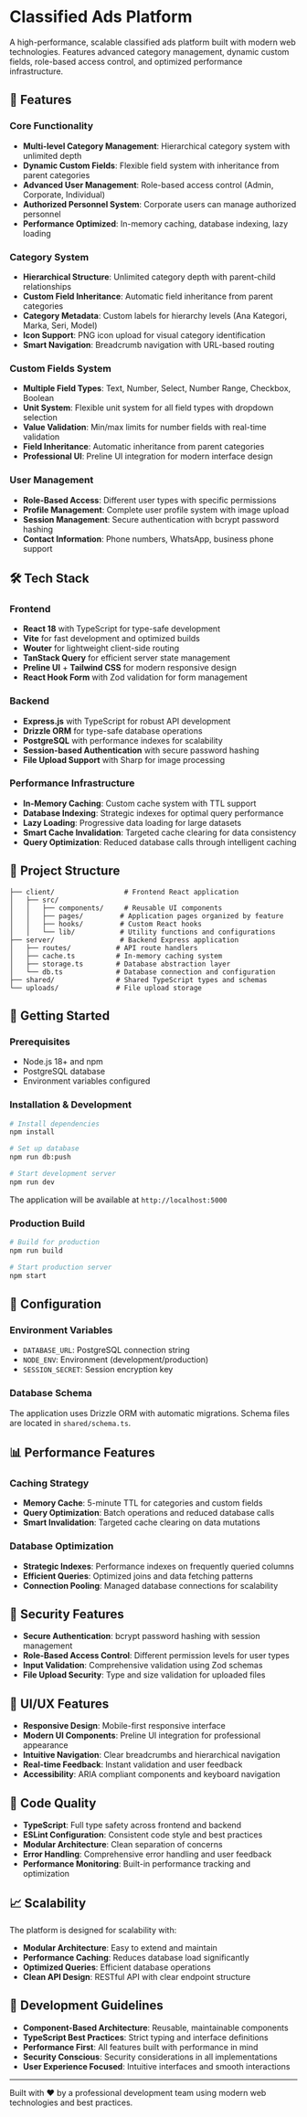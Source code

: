 # Classified Ads Platform

A high-performance, scalable classified ads platform built with modern web technologies. Features advanced category management, dynamic custom fields, role-based access control, and optimized performance infrastructure.

## 🚀 Features

### Core Functionality
- **Multi-level Category Management**: Hierarchical category system with unlimited depth
- **Dynamic Custom Fields**: Flexible field system with inheritance from parent categories
- **Advanced User Management**: Role-based access control (Admin, Corporate, Individual)
- **Authorized Personnel System**: Corporate users can manage authorized personnel
- **Performance Optimized**: In-memory caching, database indexing, lazy loading

### Category System
- **Hierarchical Structure**: Unlimited category depth with parent-child relationships
- **Custom Field Inheritance**: Automatic field inheritance from parent categories
- **Category Metadata**: Custom labels for hierarchy levels (Ana Kategori, Marka, Seri, Model)
- **Icon Support**: PNG icon upload for visual category identification
- **Smart Navigation**: Breadcrumb navigation with URL-based routing

### Custom Fields System
- **Multiple Field Types**: Text, Number, Select, Number Range, Checkbox, Boolean
- **Unit System**: Flexible unit system for all field types with dropdown selection
- **Value Validation**: Min/max limits for number fields with real-time validation
- **Field Inheritance**: Automatic inheritance from parent categories
- **Professional UI**: Preline UI integration for modern interface design

### User Management
- **Role-Based Access**: Different user types with specific permissions
- **Profile Management**: Complete user profile system with image upload
- **Session Management**: Secure authentication with bcrypt password hashing
- **Contact Information**: Phone numbers, WhatsApp, business phone support

## 🛠 Tech Stack

### Frontend
- **React 18** with TypeScript for type-safe development
- **Vite** for fast development and optimized builds
- **Wouter** for lightweight client-side routing
- **TanStack Query** for efficient server state management
- **Preline UI** + **Tailwind CSS** for modern responsive design
- **React Hook Form** with Zod validation for form management

### Backend
- **Express.js** with TypeScript for robust API development
- **Drizzle ORM** for type-safe database operations
- **PostgreSQL** with performance indexes for scalability
- **Session-based Authentication** with secure password hashing
- **File Upload Support** with Sharp for image processing

### Performance Infrastructure
- **In-Memory Caching**: Custom cache system with TTL support
- **Database Indexing**: Strategic indexes for optimal query performance
- **Lazy Loading**: Progressive data loading for large datasets
- **Smart Cache Invalidation**: Targeted cache clearing for data consistency
- **Query Optimization**: Reduced database calls through intelligent caching

## 📁 Project Structure

```
├── client/                 # Frontend React application
│   ├── src/
│   │   ├── components/     # Reusable UI components
│   │   ├── pages/         # Application pages organized by feature
│   │   ├── hooks/         # Custom React hooks
│   │   └── lib/           # Utility functions and configurations
├── server/                # Backend Express application
│   ├── routes/           # API route handlers
│   ├── cache.ts          # In-memory caching system
│   ├── storage.ts        # Database abstraction layer
│   └── db.ts             # Database connection and configuration
├── shared/               # Shared TypeScript types and schemas
└── uploads/              # File upload storage
```

## 🚦 Getting Started

### Prerequisites
- Node.js 18+ and npm
- PostgreSQL database
- Environment variables configured

### Installation & Development

```bash
# Install dependencies
npm install

# Set up database
npm run db:push

# Start development server
npm run dev
```

The application will be available at `http://localhost:5000`

### Production Build

```bash
# Build for production
npm run build

# Start production server
npm start
```

## 🔧 Configuration

### Environment Variables
- `DATABASE_URL`: PostgreSQL connection string
- `NODE_ENV`: Environment (development/production)
- `SESSION_SECRET`: Session encryption key

### Database Schema
The application uses Drizzle ORM with automatic migrations. Schema files are located in `shared/schema.ts`.

## 📊 Performance Features

### Caching Strategy
- **Memory Cache**: 5-minute TTL for categories and custom fields
- **Query Optimization**: Batch operations and reduced database calls
- **Smart Invalidation**: Targeted cache clearing on data mutations

### Database Optimization
- **Strategic Indexes**: Performance indexes on frequently queried columns
- **Efficient Queries**: Optimized joins and data fetching patterns
- **Connection Pooling**: Managed database connections for scalability

## 🔐 Security Features

- **Secure Authentication**: bcrypt password hashing with session management
- **Role-Based Access Control**: Different permission levels for user types
- **Input Validation**: Comprehensive validation using Zod schemas
- **File Upload Security**: Type and size validation for uploaded files

## 🎨 UI/UX Features

- **Responsive Design**: Mobile-first responsive interface
- **Modern UI Components**: Preline UI integration for professional appearance
- **Intuitive Navigation**: Clear breadcrumbs and hierarchical navigation
- **Real-time Feedback**: Instant validation and user feedback
- **Accessibility**: ARIA compliant components and keyboard navigation

## 🧪 Code Quality

- **TypeScript**: Full type safety across frontend and backend
- **ESLint Configuration**: Consistent code style and best practices
- **Modular Architecture**: Clean separation of concerns
- **Error Handling**: Comprehensive error handling and user feedback
- **Performance Monitoring**: Built-in performance tracking and optimization

## 📈 Scalability

The platform is designed for scalability with:
- **Modular Architecture**: Easy to extend and maintain
- **Performance Caching**: Reduces database load significantly
- **Optimized Queries**: Efficient database operations
- **Clean API Design**: RESTful API with clear endpoint structure

## 🤝 Development Guidelines

- **Component-Based Architecture**: Reusable, maintainable components
- **TypeScript Best Practices**: Strict typing and interface definitions
- **Performance First**: All features built with performance in mind
- **Security Conscious**: Security considerations in all implementations
- **User Experience Focused**: Intuitive interfaces and smooth interactions

---

Built with ❤️ by a professional development team using modern web technologies and best practices.